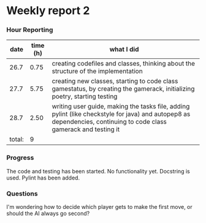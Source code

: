 # Weekly report 2

### Hour Reporting
| **date** | **time (h)** | **what I did** 
| --------- | ----------- | --------- 
| 26.7 | 0.75 | creating codefiles and classes, thinking about the structure of the implementation
| 27.7 | 5.75 | creating new classes, starting to code class gamestatus, by creating the gamerack, initializing poetry, starting testing
| 28.7 | 2.50 | writing user guide, making the tasks file, adding pylint (like checkstyle for java) and autopep8 as dependencies, continuing to code class gamerack and testing it
| total: | 9

### Progress
The code  and testing has been started. No functionality yet. Docstring is used. Pylint has been added.

### Questions
I'm wondering how to decide which player gets to make the first move, or should the AI always go second?
